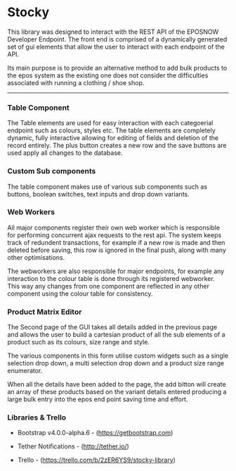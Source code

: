 
# Stocky

This library was designed to interact with the REST API of the EPOSNOW Developer Endpoint. The front end is comprised of a dynamically generated set of gui elements that allow the user to interact with each endpoint of the API.

Its main purpose is to provide an alternative method to add bulk products to the epos system as the existing one does not consider the difficulties associated with running a clothing / shoe shop.

- - -

### Table Component

The Table elements are used for easy interaction with each categoerial endpoint such as colours, styles etc. The table elements are completely dynamic, fully interactive allowing for editing of fields and deletion of the record entirely. The plus button creates a new row and the save buttons are used apply all changes to the database.

### Custom Sub components

The table component makes use of various sub components such as buttons, boolean switches, text inputs and drop down variants.

### Web Workers

All major components register their own web worker which is responsible for performing concurrent ajax requests to the rest api. The system keeps track of redundent transactions, for example if a new row is made and then deleted before saving, this row is ignored in the final push, along with many other optimisations.

The webworkers are also responsible for major endpoints, for example any interaction to the colour table is done through its registered webworker. This way any changes from one component are reflected in any other component using the colour table for consistency.

### Product Matrix Editor

The Second page of the GUI takes all details added in the previous page and allows the user to build a cartesian product of all the sub elements of a product such as its colours, size range and style.

The various components in this form utilise custom widgets such as a single selection drop down, a multi selection drop down and a product size range enumerator.

When all the details have been added to the page, the add bitton will create an array of these products based on the variant details entered producing a large bulk entry into the epos end point saving time and effort.

### Libraries & Trello

 - Bootstrap v4.0.0-alpha.6 - (https://getbootstrap.com)
 - Tether Notifications - (http://tether.io/)

 - Trello - (https://trello.com/b/2zER6YS9/stocky-library)
